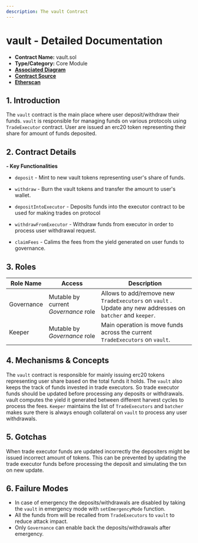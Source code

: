 ```yaml
---
description: The vault Contract
---
```


# vault - Detailed Documentation

- **Contract Name:** vault.sol
- **Type/Category:** Core Module
- [**Associated Diagram**]()
- [**Contract Source**](../contracts/vault.sol)
- [**Etherscan**](https://etherscan.io/address/)

## 1. Introduction

The `vault` contract is the main place where user deposit/withdraw their funds. `vault` is responsible for managing funds on various protocols using `TradeExecutor` contract. User are issued an erc20 token representing their share for amount of funds deposited.

## 2. Contract Details

**- Key Functionalities**

- `deposit` - Mint to new vault tokens representing user's share of funds.

- `withdraw` - Burn the vault tokens and transfer the amount to user's wallet.

- `depositIntoExecutor` - Deposits funds into the executor contract to be used for making trades on protocol

- `withdrawFromExecutor` - Withdraw funds from executor in order to process user withdrawal request.

- `claimFees` - Calims the fees from the yield generated on user funds to governance.

## 3. Roles

| Role Name  | Access                               | Description                                                                                                |
| ---------- | ------------------------------------ | ---------------------------------------------------------------------------------------------------------- |
| Governance | Mutable by current _Governance_ role | Allows to add/remove new `TradeExecutors` on `vault` . Update any new addresses on `batcher` and `keeper`. |
| Keeper     | Mutable by _Governance_ role         | Main operation is move funds across the current `TradeExecutors` on `vault`.                               |

## 4. Mechanisms & Concepts

The `vault` contract is responsible for mainly issuing erc20 tokens representing user share based on the total funds it holds. The `vault` also keeps the track of funds invested in trade executors. So trade executor funds should be updated before processing any deposits or withdrawals. vault computes the yield it generated between different harvest cycles to process the fees. `Keeper` maintains the list of `TradeExecutors` and `batcher` makes sure there is always enough collateral on `vault` to process any user withdrawals.

## 5. Gotchas

When trade executor funds are updated incorrectly the depositers might be issued incorrect amount of tokens. This can be prevented by updating the trade executor funds before processing the deposit and simulating the txn on new update.

## 6. Failure Modes

- In case of emergency the deposits/withdrawals are disabled by taking the `vault` in emergency mode with `setEmergencyMode` function.
- All the funds from will be recalled from `TradeExecutors` to `vault` to reduce attack impact.
- Only `Governance` can enable back the deposits/withdrawals after emergency.
